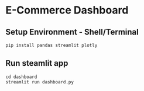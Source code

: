 # E-Commerce Dashboard

## Setup Environment - Shell/Terminal

```
pip install pandas streamlit plotly
```

## Run steamlit app

```
cd dashboard
streamlit run dashboard.py
```
